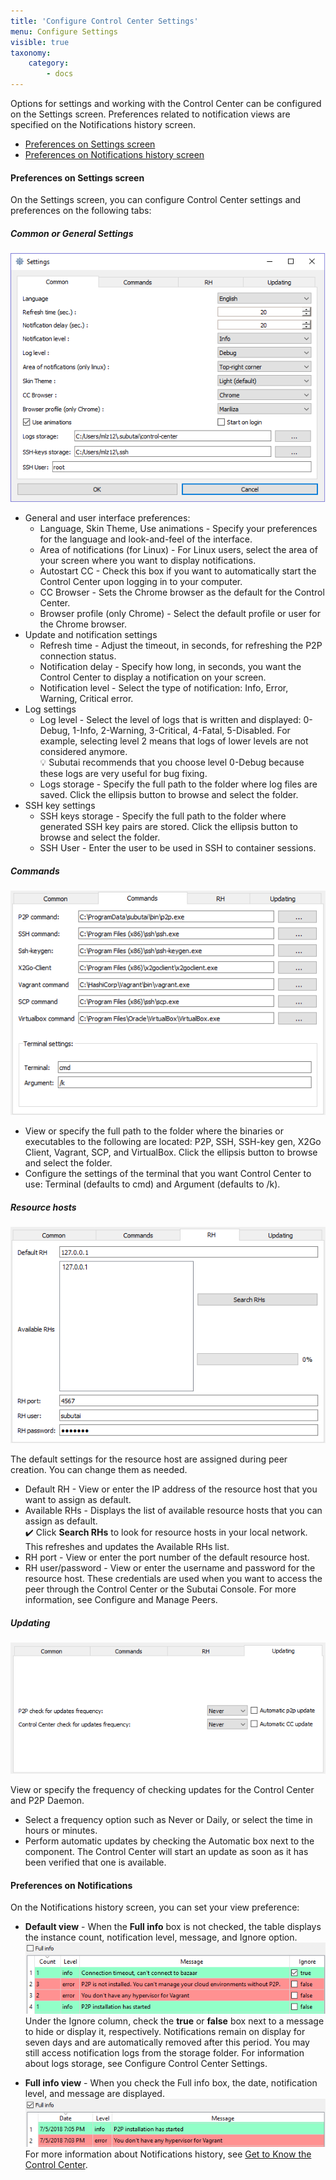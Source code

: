 ```yaml
---
title: 'Configure Control Center Settings'
menu: Configure Settings
visible: true
taxonomy:
    category:
        - docs
---
```


Options for settings and working with the Control Center can be configured on the Settings screen. Preferences related to notification views are specified on the Notifications history screen. 
* [Preferences on Settings screen](#preferences-settings)
* [Preferences on Notifications history screen](#preferences-notifications)

#### <a name="preferences-settings"> </a> Preferences on Settings screen
On the Settings screen, you can configure Control Center settings and preferences on the following tabs:

##### Common or General Settings
![General Settings](cc-settings.png)   
* General and user interface preferences:   
  * Language, Skin Theme, Use animations - Specify your preferences for the language and look-and-feel of the interface.
  * Area of notifications (for Linux) - For Linux users, select the area of your screen where you want to display notifications.
  * Autostart CC - Check this box if you want to automatically start the Control Center upon logging in to your computer. 
  * CC Browser - Sets the Chrome browser as the default for the Control Center.
  * Browser profile (only Chrome) - Select the default profile or user for the Chrome browser.
* Update and notification settings
  * Refresh time - Adjust the timeout, in seconds, for refreshing the P2P connection status. 
  * Notification delay - Specify how long, in seconds, you want the Control Center to display a notification on your screen.
  * Notification level - Select the type of notification: Info, Error, Warning, Critical error.
* Log settings
  * Log level - Select the level of logs that is written and displayed: 0-Debug, 1-Info, 2-Warning, 3-Critical, 4-Fatal, 5-Disabled. For example, selecting level 2 means that logs of lower levels are not considered anymore.    
  💡 Subutai recommends that you choose level 0-Debug because these logs are very useful for bug fixing.  
  * Logs storage - Specify the full path to the folder where log files are saved. Click the ellipsis button to browse and select the folder.
* SSH key settings
  * SSH keys storage - Specify the full path to the folder where generated SSH key pairs are stored. Click the ellipsis button to browse and select the folder.
  * SSH User - Enter the user to be used in SSH to container sessions.	

##### Commands
![Commands](cc-commands.png)

* View or specify the full path to the folder where the binaries or executables to the following are located: P2P, SSH, SSH-key gen, X2Go Client, Vagrant, SCP, and VirtualBox. Click the ellipsis button to browse and select the folder. 
* Configure the settings of the terminal that you want Control Center to use: Terminal (defaults to cmd) and Argument (defaults to /k).

##### Resource hosts
![Resource host settings](cc-RH.png)

The default settings for the resource host are assigned during peer creation. You can change them as needed. 
* Default RH - View or enter the IP address of the resource host that you want to assign as default. 
* Available RHs - Displays the list of available resource hosts that you can assign as default.   
✔️ Click **Search RHs** to look for resource hosts in your local network. This refreshes and updates the Available RHs list. 
* RH port - View or enter the port number of the default resource host. 
* RH user/password - View or enter the username and password for the resource host. These credentials are used when you want to access the peer through the Control Center or the Subutai Console. For more information, see Configure and Manage Peers. 

##### Updating
![Update settings](cc-updating.png)

View or specify the frequency of checking updates for the Control Center and P2P Daemon.
* Select a frequency option such as Never or Daily, or select the time in hours or minutes. 
* Perform automatic updates by checking the Automatic box next to the component. The Control Center will start an update as soon as it has been verified that one is available.

#### <a name="preferences-notifications"> </a>Preferences on Notifications

On the Notifications history screen, you can set your view preference:

* **Default view** - When the **Full info** box is not checked, the table displays the instance count, notification level, message, and Ignore option. 	  
![Default view](cc-defaultview.png)    
Under the Ignore column, check the **true** or **false** box next to a message to hide or display it, respectively. Notifications remain on display for seven days and are automatically removed after this period. You may still access notification logs from the storage folder. For information about logs storage, see Configure Control Center Settings.  

* **Full info view** - When you check the Full info box, the date, notification level, and message are displayed.   
![Full info view](cc-fullinfoview.png)   
For more information about Notifications history, see [Get to Know the Control Center](../get-to-know).
